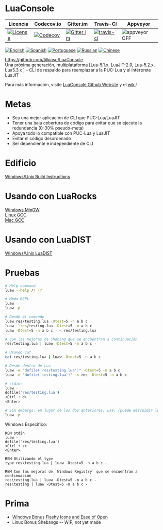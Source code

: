 # LuaConsole
| Licencia | Codecov.io | Gitter.im | Travis-CI | Appveyor |
| ------- | ---------- | --------- | --------- | -------- |
| [![License](https://img.shields.io/github/license/tilkinsc/LuaConsole.svg)](https://github.com/tilkinsc/LuaConsole/blob/master/LICENSE) | [![Codecov](https://codecov.io/gh/tilkinsc/LuaConsole/coverage.svg?branch=master)](https://codecov.io/gh/tilkinsc/LuaConsole) | [![Gitter.im](https://badges.gitter.im/tilkinsc/LuaConsole.png)](https://gitter.im/LuaConsole) | [![travis-ci](https://travis-ci.org/tilkinsc/LuaConsole.svg?branch=master)](https://travis-ci.org/tilkinsc/LuaConsole) | ![appveyor](https://ci.appveyor.com/api/projects/status/github/tilkinsc/LuaConsole?svg=true) OFF |  

[![English](https://i.imgur.com/koEsWJi.png)](https://github.com/tilkinsc/LuaConsole/blob/master/README.md)
[![Spanish](https://i.imgur.com/6eQwrN2.png)](https://github.com/tilkinsc/LuaConsole/blob/master/README.espanol.md)
[![Portuguese](https://i.imgur.com/MQ1ArnU.png)](https://github.com/tilkinsc/LuaConsole/blob/master/README.portugues.md)
[![Russian](https://i.imgur.com/cuby3uW.png)](https://github.com/tilkinsc/LuaConsole/blob/master/README.russian.md)
[![Chinese](https://i.imgur.com/pDy0fs3.png)](https://github.com/tilkinsc/LuaConsole/blob/master/README.chinese.md)


https://github.com/tilkinsc/LuaConsole  
Una próxima generación, multiplataforma \[Lua-5.1.x, LuaJIT-2.0, Lua-5.2.x, Lua5.3.x \] - CLI de respaldo para reemplazar a la PUC-Lua y al intérprete LuaJIT  

Para más información, visite [LuaConsole Github Website](https://tilkinsc.github.io/LuaConsole) y el [wiki](https://github.com/tilkinsc/LuaConsole/wiki)!  

# Metas
* Sea una mejor aplicación de CLI que PUC-Lua/LuaJIT
* Tener una baja cobertura de código para evitar que se ejecute la redundancia (0-30% pseudo-meta)
* Apoya todo lo compatible con PUC-Lua y LuaJIT
* Evitar el código desordenado
* Ser dependiente e independiente de CLI

# Edificio
[Windows/Unix Build Instructions](https://github.com/tilkinsc/LuaConsole/wiki/Build-Instructions)  

# Usando con LuaRocks
[Windows MinGW](https://github.com/tilkinsc/LuaConsole/wiki/LuaRocks-Support-Windows-MinGW)  
[Linux GCC](https://github.com/tilkinsc/LuaConsole/wiki/LuaRocks-Support-Linux-GCC)  
[Mac GCC](https://github.com/tilkinsc/LuaConsole/wiki/LuaRocks-Support-Mac-GCC)  

# Usando con LuaDIST
[Windows/Unix LuaDIST](https://github.com/tilkinsc/LuaConsole/wiki/LuaDist-Support-Windows,-Linux,-MacOS)

# Pruebas
```bash
# Help command
luaw --help /? -?

# Modo REPL
luaw
luaw -p

# Desde el comando
luaw res/testing.lua -Dtest=5 -n a b c
luaw -lres/testing.lua -Dtest=5 -n a b c
luaw -Dtest=5 -n a b c - < res/testing.lua

# Con las mejoras de Shebang que se encuentran a continuación
res/testing.lua | luaw -Dtest=5 -n a b c -

# Usando cat
cat res/testing.lua | luaw -Dtest=5 -n a b c -

# Desde dentro de Lua
luaw -e "dofile('res/testing.lua')" -Dtest=5 -n a b c
luaw -e "dofile('testing.lua')" -s res -Dtest=5 -n a b c

# stdin:
luaw -
dofile('res/testing.lua')
<Ctrl + d>
<Enter>

# Sin embargo, en lugar de los dos anteriores, use: (puede descuidar lo implícito -p)
luaw -p
```

Windows Específico:
```batch
REM stdin
luaw -
dofile('res/testing.lua')
<Ctrl + z>
<Enter>

REM Utilizando el type
type res\testing.lua | luaw -Dtest=5 -n a b c -

REM Con las mejoras de `Windows Registry` que se encuentran a continuación
res\testing.lua | luaw -Dtest=5 -n a b c -
res\testing | luaw -Dtest=5 -n a b c -
```

# Prima
* [Windows Bonus Flashy Icons and Ease of Open](https://github.com/tilkinsc/LuaConsole/wiki/Windows-Bonus---Flashy-Icons-and-Ease-of-Open)  
* Linux Bonus Shebangs -- WIP, not yet made
